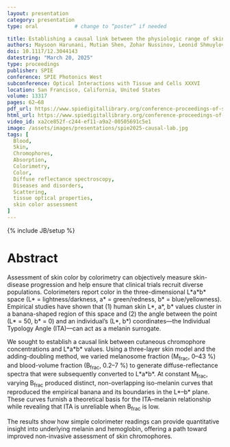 ```yaml
---
layout: presentation
category: presentation
type: oral            # change to “poster” if needed

title: Establishing a causal link between the physiologic range of skin chromophore concentrations and physiologically relevant regions of CIELAB color space
authors: Maysoon Harunani, Mutian Shen, Zohar Nussinov, Leonid Shmuylovich
doi: 10.1117/12.3044143
datestring: "March 20, 2025"
type: proceedings
publisher: SPIE
conference: SPIE Photonics West
subconference: Optical Interactions with Tissue and Cells XXXVI
location: San Francisco, California, United States
volume: 13317
pages: 62–68
pdf_url: https://www.spiedigitallibrary.org/conference-proceedings-of-spie/13317/1331709/Establishing-a-causal-link-between-the-physiologic-range-of-skin/10.1117/12.3044143.pdf
html_url: https://www.spiedigitallibrary.org/conference-proceedings-of-spie/13317/1331709/Establishing-a-causal-link-between-the-physiologic-range-of-skin/10.1117/12.3044143.full
video_id: xa2ce852f-c244-ef11-a9a2-00505691c5e1
image: /assets/images/presentations/spie2025-causal-lab.jpg
tags: [
  Blood,
  Skin,
  Chromophores,
  Absorption,
  Colorimetry,
  Color,
  Diffuse reflectance spectroscopy,
  Diseases and disorders,
  Scattering,
  tissue optical properties,
  skin color assessment
]
---
```


{% include JB/setup %}

# Abstract

Assessment of skin color by colorimetry can objectively measure skin-disease progression and help ensure that clinical trials recruit diverse populations. Colorimeters report color in the three-dimensional L\*a\*b\* space (L\* = lightness/darkness, a\* = green/redness, b\* = blue/yellowness). Empirical studies have shown that (1) human skin L\*, a\*, b\* values cluster in a banana-shaped region of this space and (2) the angle between the point (L\* = 50, b\* = 0) and an individual’s (L\*, b\*) coordinates—the Individual Typology Angle (ITA)—can act as a melanin surrogate.  

We sought to establish a causal link between cutaneous chromophore concentrations and L\*a\*b\* values. Using a three-layer skin model and the adding-doubling method, we varied melanosome fraction (M<sub>frac</sub>, 0–43 %) and blood-volume fraction (B<sub>frac</sub>, 0.2–7 %) to generate diffuse-reflectance spectra that were subsequently converted to L\*a\*b\*. At constant M<sub>frac</sub>, varying B<sub>frac</sub> produced distinct, non-overlapping iso-melanin curves that reproduced the empirical banana and its boundaries in the L\*–b\* plane. These curves furnish a theoretical basis for the ITA–melanin relationship while revealing that ITA is unreliable when B<sub>frac</sub> is low.  

The results show how simple colorimeter readings can provide quantitative insight into underlying melanin and hemoglobin, offering a path toward improved non-invasive assessment of skin chromophores.
